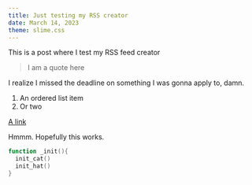 ```yaml
---
title: Just testing my RSS creator
date: March 14, 2023
theme: slime.css
---
```


This is a post where I test my RSS feed creator

> I am a quote here

I realize I missed the deadline on something I was gonna apply to, damn.

1. An ordered list item
2. Or two

[A link](http://example.com)

Hmmm. Hopefully this works.

```lua
function _init(){
  init_cat()
  init_hat()
}
```
